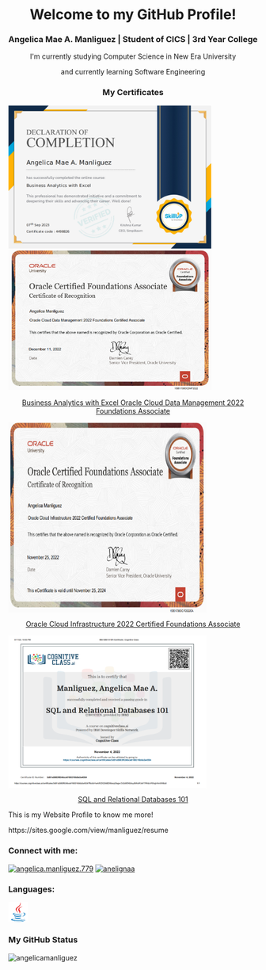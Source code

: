 <h1 align="center">Welcome to my GitHub Profile!</h1>
<h3 align="center">Angelica Mae A. Manliguez | Student of CICS | 3rd Year College</h3>

<p align="center"> I'm currently studying Computer Science in New Era University</p>
<p align="center"> and currently learning Software Engineering </p>

<h3 align="center">My Certificates</h3> 
<p>
<img width="410" src="https://github.com/AngelicaManliguez/AngelicaManliguez/blob/main/Business%20Analytics%20with%20Excel.png" />
<img height="282" width="410" src="https://github.com/AngelicaManliguez/AngelicaManliguez/blob/main/OCDM%20CERTIFICATE.png" />
<p align="center"> <a href="https://www.simplilearn.com/skillup-certificate-landing? 
token=eyJjb3Vyc2VfaWQiOiI2NjQiLCJjZXJ0aWZpY2F0ZV91cmwiOiJodHRwczpcL1wvY2VydGlmaWNhdGVzLnNpbXBsaWNkbi5uZXRcL3NoYXJlXC90aHVtYl80NDk4ODI2XzE2OTQwODQwODYucG5nIiwidXNlcm5hbWUiOiJBbmdlbGljYSBNYWUgQS4gTWFubGlndWV6In0%3D&utm_source=shared-certificate&utm_medium=lms&utm_campaign=shared-certificate-promotion&referrer=https%3A%2F%2Flms.simplilearn.com%2Fcourses%2F2738%2FBusiness%2520Analytics%2520with%2520Excel%2Fcertificate%2Fdownload-skillup&fbclid=IwAR2SYPBL4S1EBs73YWZIYyWfl1Qn5m5wGUEFBPdE_Hr9pDlRlPGqOkU0NeI&%24web_only=true&_branch_match_id=1057593067407952984&_branch_referrer=H4sIAAAAAAAAA8soKSkottLXL87MLcjJ1EssKNDLyczL1k%2FVt0gLNQ1O9%2FIMcU6yT0tKzslMsfUsdwwyCo4McPIxCTZ0dSo2N44Mj%2FKMrAxPyzEMzDPNNS13D3V1cwpIcY33KLIscMkJyglwL%2FTPDjXwS%2FUEAOHEa5NqAAAA">Business Analytics with Excel   </a><a href="https://catalog-education.oracle.com/pls/certview/sharebadge?id=E4689896A71AEF89B67805497A971A8DB396549B2B19DF752855BF0E9DE05FE0&fbclid=IwAR0AL1BjqSPCP-4W5lumm3ISk3MY7vYo-_0gXgS4fqQCWWG22poSIGFOT0k"> Oracle Cloud Data Management 2022 Foundations Associate </a> </p>

<img align="center" height="385" width="400" src="https://github.com/AngelicaManliguez/AngelicaManliguez/blob/main/OCI%20Certificate.png" />
<p align="center"> <a href="https://catalog-education.oracle.com/pls/certview/sharebadge?id=EA3F0B4FCF6239DF853A9BE2968EE337707D24543C75B1032B016F804ECC3982">Oracle Cloud Infrastructure 2022 Certified Foundations Associate </a></p>

<img align="center" width="400" src="https://github.com/AngelicaManliguez/AngelicaManliguez/blob/main/SQL%20and%20Relational%20Database%20101.png" />
<p align="center"> <a href="https://courses.cognitiveclass.ai/certificates/3d81a5883f634bce8188316b8a3a4554">SQL and Relational Databases 101 </a></p>
</p>

<p align="left"> This is my Website Profile to know me more! </p>
https://sites.google.com/view/manliguez/resume


<h3 align="left">Connect with me:</h3>
<p align="left">
<a href="https://fb.com/angelica.manliguez.779" target="blank"><img align="center" src="https://raw.githubusercontent.com/rahuldkjain/github-profile-readme-generator/master/src/images/icons/Social/facebook.svg" alt="angelica.manliguez.779" height="30" width="40" /></a>
<a href="https://instagram.com/anelignaa" target="blank"><img align="center" src="https://raw.githubusercontent.com/rahuldkjain/github-profile-readme-generator/master/src/images/icons/Social/instagram.svg" alt="anelignaa" height="30" width="40" /></a>
</p>

<h3 align="left">Languages:</h3>
<p align="left"> <a href="https://www.java.com" target="_blank" rel="noreferrer"> <img src="https://raw.githubusercontent.com/devicons/devicon/master/icons/java/java-original.svg" alt="java" width="40" height="40"/> </a> </p>

<h3> My GitHub Status </h3>
<img align="center" src="https://github-readme-streak-stats.herokuapp.com/?user=angelicamanliguez&" alt="angelicamanliguez" />


